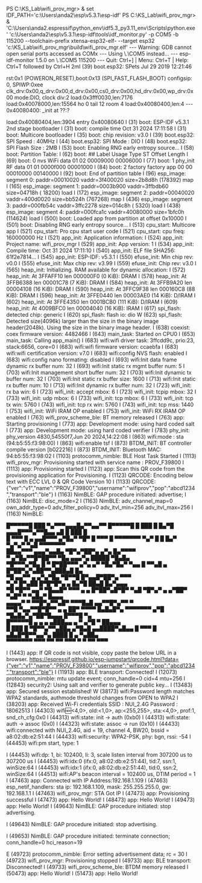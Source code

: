 PS C:\KS_Lab\wifi_prov_mgr> & set IDF_PATH='c:\Users\anda2\esp\v5.3.1\esp-idf'
PS C:\KS_Lab\wifi_prov_mgr> & 'C:\Users\anda2\.espressif\python_env\idf5.3_py3.11_env\Scripts\python.exe' 'c:\Users\anda2\esp\v5.3.1\esp-idf\tools\idf_monitor.py' -p COM5 -b 115200 --toolchain-prefix xtensa-esp32-elf- --target esp32 'c:\KS_Lab\wifi_prov_mgr\build\wifi_prov_mgr.elf'
--- Warning: GDB cannot open serial ports accessed as COMx
--- Using \\.\COM5 instead...
--- esp-idf-monitor 1.5.0 on \\.\COM5 115200
--- Quit: Ctrl+] | Menu: Ctrl+T | Help: Ctrl+T followed by Ctrl+H
2mI (39) boot.esp32: SPets Jul 29 2019 12:21:46

rst:0x1 (POWERON_RESET),boot:0x13 (SPI_FAST_FLASH_BOOT)
configsip: 0, SPIWP:0xee
clk_drv:0x00,q_drv:0x00,d_drv:0x00,cs0_drv:0x00,hd_drv:0x00,wp_drv:0x00
mode:DIO, clock div:2
load:0x3fff0030,len:7176
load:0x40078000,len:15564
ho 0 tail 12 room 4
load:0x40080400,len:4
--- 0x40080400: _init at ??:?

load:0x40080404,len:3904
entry 0x40080640
I (31) boot: ESP-IDF v5.3.1 2nd stage bootloader
I (31) boot: compile time Oct 31 2024 17:11:58
I (31) boot: Multicore bootloader
I (35) boot: chip revision: v3.0
I (39) boot.esp32: SPI Speed      : 40MHz
I (44) boot.esp32: SPI Mode       : DIO
I (48) boot.esp32: SPI Flash Size : 2MB
I (53) boot: Enabling RNG early entropy source...
I (58) boot: Partition Table:
I (62) boot: ## Label            Usage          Type ST Offset   Length
I (69) boot:  0 nvs              WiFi data        01 02 00009000 00006000
I (77) boot:  1 phy_init         RF data          01 01 0000f000 00001000
I (84) boot:  2 factory          factory app      00 00 00010000 00140000
I (92) boot: End of partition table
I (96) esp_image: segment 0: paddr=00010020 vaddr=3f400020 size=2b8d8h (178392) map
I (165) esp_image: segment 1: paddr=0003b900 vaddr=3ffbdb60 size=04718h ( 18200) load
I (172) esp_image: segment 2: paddr=00040020 vaddr=400d0020 size=bb524h (767268) map
I (436) esp_image: segment 3: paddr=000fb54c vaddr=3ffc2278 size=014c8h (  5320) load
I (438) esp_image: segment 4: paddr=000fca1c vaddr=40080000 size=1bfc0h (114624) load
I (500) boot: Loaded app from partition at offset 0x10000
I (501) boot: Disabling RNG early entropy source...
I (513) cpu_start: Multicore app
I (521) cpu_start: Pro cpu start user code
I (521) cpu_start: cpu freq: 160000000 Hz
I (521) app_init: Application information:
I (524) app_init: Project name:     wifi_prov_mgr
I (529) app_init: App version:      1
I (534) app_init: Compile time:     Oct 31 2024 17:11:10
I (540) app_init: ELF file SHA256:  61f2e7814...
I (545) app_init: ESP-IDF:          v5.3.1
I (550) efuse_init: Min chip rev:     v0.0
I (555) efuse_init: Max chip rev:     v3.99 
I (559) efuse_init: Chip rev:         v3.0
I (565) heap_init: Initializing. RAM available for dynamic allocation:
I (572) heap_init: At 3FFAFF10 len 000000F0 (0 KiB): DRAM
I (578) heap_init: At 3FFB6388 len 00001C78 (7 KiB): DRAM
I (584) heap_init: At 3FFB9A20 len 00004108 (16 KiB): DRAM
I (590) heap_init: At 3FFC9F38 len 000160C8 (88 KiB): DRAM
I (596) heap_init: At 3FFE0440 len 00003AE0 (14 KiB): D/IRAM
I (602) heap_init: At 3FFE4350 len 0001BCB0 (111 KiB): D/IRAM
I (609) heap_init: At 4009BFC0 len 00004040 (16 KiB): IRAM
I (617) spi_flash: detected chip: generic
I (620) spi_flash: flash io: dio
W (623) spi_flash: Detected size(4096k) larger than the size in the binary image header(2048k). Using the size in the binary image header.
I (638) coexist: coex firmware version: 4482466
I (643) main_task: Started on CPU0
I (653) main_task: Calling app_main()
I (683) wifi:wifi driver task: 3ffcdd9c, prio:23, stack:6656, core=0
I (683) wifi:wifi firmware version: ccaebfa
I (683) wifi:wifi certification version: v7.0
I (683) wifi:config NVS flash: enabled
I (683) wifi:config nano formating: disabled
I (693) wifi:Init data frame dynamic rx buffer num: 32
I (693) wifi:Init static rx mgmt buffer num: 5
I (703) wifi:Init management short buffer num: 32
I (703) wifi:Init dynamic tx buffer num: 32
I (703) wifi:Init static rx buffer size: 1600
I (713) wifi:Init static rx buffer num: 10
I (713) wifi:Init dynamic rx buffer num: 32
I (723) wifi_init: rx ba win: 6
I (723) wifi_init: accept mbox: 6
I (723) wifi_init: tcpip mbox: 32
I (733) wifi_init: udp mbox: 6
I (733) wifi_init: tcp mbox: 6
I (733) wifi_init: tcp tx win: 5760
I (743) wifi_init: tcp rx win: 5760
I (743) wifi_init: tcp mss: 1440
I (753) wifi_init: WiFi IRAM OP enabled
I (753) wifi_init: WiFi RX IRAM OP enabled
I (763) wifi_prov_scheme_ble: BT memory released
I (763) app: Starting provisioning
I (773) app: Development mode: using hard coded salt
I (773) app: Development mode: using hard coded verifier
I (783) phy_init: phy_version 4830,54550f7,Jun 20 2024,14:22:08
I (863) wifi:mode : sta (94:b5:55:f3:98:00)
I (863) wifi:enable tsf
I (873) BTDM_INIT: BT controller compile version [b022216]
I (873) BTDM_INIT: Bluetooth MAC: 94:b5:55:f3:98:02
I (1103) protocomm_nimble: BLE Host Task Started
I (1113) wifi_prov_mgr: Provisioning started with service name : PROV_F39800 
I (1113) app: Provisioning started
I (1123) app: Scan this QR code from the provisioning application for Provisioning.
I (1123) QRCODE: Encoding below text with ECC LVL 0 & QR Code Version 10
I (1133) QRCODE: {"ver":"v1","name":"PROV_F39800","username":"wifiprov","pop":"abcd1234","transport":"ble"}
I (1163) NimBLE: GAP procedure initiated: advertise; 
I (1163) NimBLE: disc_mode=2
I (1163) NimBLE:  adv_channel_map=0 own_addr_type=0 adv_filter_policy=0 adv_itvl_min=256 adv_itvl_max=256
I (1163) NimBLE:


  █▀▀▀▀▀█ ███ ▀▄▀▀▀▄▄▄█▄▀▀▄▄▀▀  █▀▀▀▀▀█
  █ ███ █ █▄▀█ ▄▄▄█▀▀▀▄▀▀█▄▄ ▄█ █ ███ █   
  █ ▀▀▀ █ ▄  ▄▄█▀▀▀  ▄▀█▄▀ ▀█▀  █ ▀▀▀ █
  ▀▀▀▀▀▀▀ ▀▄▀ █ █ █▄▀ ▀▄▀▄▀ ▀▄█ ▀▀▀▀▀▀▀   
  ██▄▄▀▀▀ ▄▄▄▀▄▄█▄ ▀█▀▄▀██▀▄ ▄▀▄ █▄▀▀▀▀   
  ▀ ▄▀█▄▀▀█▀██▀▀ ▀█▄  ▄▄▄▀▄ █████ ▀█▄█▄   
  ▀█▀▀▀▄▀█▄ █ ▀  █▀██▀▀▀ ▄▀▄ ▄▀ ▀█▄▀█▄▀
  ▀▄▄ █ ▀▀▄█  ▄ █▀██▀▄▀▄██▀▀▄███▄█ █▄     
  ▀█ ▄▄▀▀ ▄ ▄▀▄▀█▄ ▀█▀▀█ █▀▄▄█▀██▀▄ ▀▀▀   
   ▀▄▀ █▀▄██ █▀█▀█▀▄ ▄ █▄▀█ ██▄█ █▄▀▄▄▄   
  ▀█ ▀█▀▀ ▄▄▀ ▀█▄▄█▀ ▀▀▀ ▄ ▄ █▀██▀▄█▀█▀
  ▀▄█   ▀█▀▄▀ ▄ ▄▀██▀ ▀▄█▀ ▀ ▀▄█▄▀ █▄▄▄   
  ▄▄▄▄▀ ▀ ▀▀█▀▄▀▀▄█▀ ▀▀▀█▄█ ▄▄▀▀█▀▄▀▀ ▀   
    ▀▀█ ▀▄▄▀▀█▀█▀▀ ▄ ▄ ██▀ ▀▀▀▀ █▄█▄█▀▄
  ▀▀▀▀▀▀▀ ▄▀█ ▀█▄█▄▀▄▀██▀█▄▄▄ █▀▀▀█ ▀▄    
  █▀▀▀▀▀█ ▄ ▄ ▄ ▄███▄▄ ▄ ▀  ▄▀█ ▀ ██▄▄▄   
  █ ███ █ ▀█▀▀▄▀▀▄██▄ ▄▀█▄█ ▄▄████▀▄█▄▄
  █ ▀▀▀ █ ▄█▄█▀█▀▀▄▄▀▄ ████ █ ▄  ▀▄██▄    
  ▀▀▀▀▀▀▀ ▀▀▀ ▀▀  ▀▀ ▀▀▀  ▀  ▀   ▀▀ ▀▀▀


I (1443) app: If QR code is not visible, copy paste the below URL in a browser.
https://espressif.github.io/esp-jumpstart/qrcode.html?data={"ver":"v1","name":"PROV_F39800","username":"wifiprov","pop":"abcd1234","transport":"ble"}
I (11913) app: BLE transport: Connected!
I (12073) protocomm_nimble: mtu update event; conn_handle=0 cid=4 mtu=256
I (12843) security2: Using salt and verifier to generate public key...
I (13483) app: Secured session established!
W (38173) wifi:Password length matches WPA2 standards, authmode threshold changes from OPEN to WPA2
I (38203) app: Received Wi-Fi credentials
        SSID     : NUI_2.4G
        Password : 18062513
I (44303) wifi:new:<4,0>, old:<1,0>, ap:<255,255>, sta:<4,0>, prof:1, snd_ch_cfg:0x0
I (44313) wifi:state: init -> auth (0xb0)
I (44313) wifi:state: auth -> assoc (0x0)
I (44323) wifi:state: assoc -> run (0x10)
I (44433) wifi:connected with NUI_2.4G, aid = 19, channel 4, BW20, bssid = a8:02:db:e2:51:44
I (44433) wifi:security: WPA2-PSK, phy: bgn, rssi: -54
I (44453) wifi:pm start, type: 1

I (44453) wifi:dp: 1, bi: 102400, li: 3, scale listen interval from 307200 us to 307200 us
I (44453) wifi:<ba-add>idx:0 (ifx:0, a8:02:db:e2:51:44), tid:7, ssn:1, winSize:64
I (44453) wifi:<ba-add>idx:1 (ifx:0, a8:02:db:e2:51:44), tid:0, ssn:2, winSize:64
I (44513) wifi:AP's beacon interval = 102400 us, DTIM period = 1
I (47463) app: Connected with IP Address:192.168.1.109
I (47463) esp_netif_handlers: sta ip: 192.168.1.109, mask: 255.255.255.0, gw: 192.168.1.1
I (47463) wifi_prov_mgr: STA Got IP
I (47473) app: Provisioning successful
I (47473) app: Hello World!
I (48473) app: Hello World!
I (49473) app: Hello World!
I (49643) NimBLE: GAP procedure initiated: stop advertising.

I (49643) NimBLE: GAP procedure initiated: stop advertising.

I (49653) NimBLE: GAP procedure initiated: terminate connection; conn_handle=0 hci_reason=19

E (49723) protocomm_nimble: Error setting advertisement data; rc = 30
I (49723) wifi_prov_mgr: Provisioning stopped
I (49733) app: BLE transport: Disconnected!
I (49733) wifi_prov_scheme_ble: BTDM memory released
I (50473) app: Hello World!
I (51473) app: Hello World!